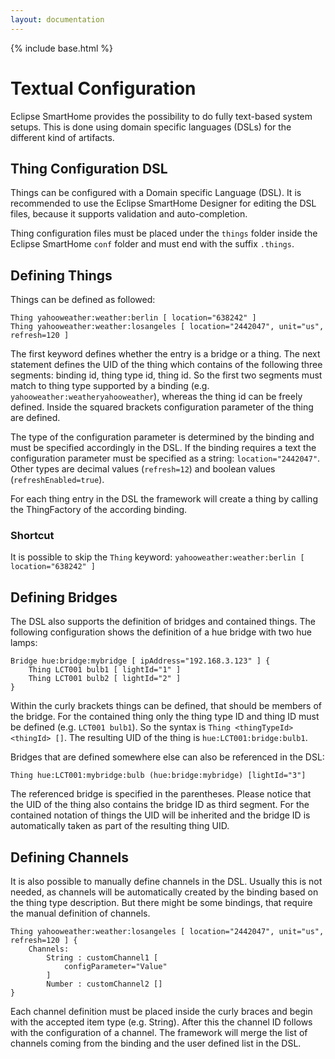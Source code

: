 ```yaml
---
layout: documentation
---
```


{% include base.html %}

# Textual Configuration

Eclipse SmartHome provides the possibility to do fully text-based system setups. This is done using domain specific languages (DSLs) for the different kind of artifacts.

## Thing Configuration DSL

Things can be configured with a Domain specific Language (DSL). It is recommended to use the Eclipse SmartHome Designer for editing the DSL files, because it supports validation and auto-completion.

Thing configuration files must be placed under the `things` folder inside the Eclipse SmartHome `conf` folder and must end with the suffix `.things`.

## Defining Things

Things can be defined as followed:

```
Thing yahooweather:weather:berlin [ location="638242" ]
Thing yahooweather:weather:losangeles [ location="2442047", unit="us", refresh=120 ]
```

The first keyword defines whether the entry is a bridge or a thing. The next statement defines the UID of the thing which contains of the following three segments: binding id, thing type id, thing id. So the first two segments must match to thing type supported by a binding (e.g. `yahooweather:weatheryahooweather`), whereas the thing id can be freely defined. Inside the squared brackets configuration parameter of the thing are defined.

The type of the configuration parameter is determined by the binding and must be specified accordingly in the DSL. If the binding requires a text the configuration parameter must be specified as a string: `location="2442047"`. Other types are decimal values (`refresh=12`) and boolean values (`refreshEnabled=true`).

For each thing entry in the DSL the framework will create a thing by calling the ThingFactory of the according binding.

### Shortcut

It is possible to skip the `Thing` keyword: `yahooweather:weather:berlin [ location="638242" ]`

## Defining Bridges

The DSL also supports the definition of bridges and contained things. The following configuration shows the definition of a hue bridge with two hue lamps:

```
Bridge hue:bridge:mybridge [ ipAddress="192.168.3.123" ] {
	Thing LCT001 bulb1 [ lightId="1" ]
	Thing LCT001 bulb2 [ lightId="2" ]
}
```

Within the curly brackets things can be defined, that should be members of the bridge. For the contained thing only the thing type ID and thing ID must be defined (e.g. `LCT001 bulb1`). So the syntax is `Thing <thingTypeId> <thingId> []`. The resulting UID of the thing is `hue:LCT001:bridge:bulb1`.

Bridges that are defined somewhere else can also be referenced in the DSL:

```
Thing hue:LCT001:mybridge:bulb (hue:bridge:mybridge) [lightId="3"]
```

The referenced bridge is specified in the parentheses. Please notice that the UID of the thing also contains the bridge ID as third segment. For the contained notation of things the UID will be inherited and the bridge ID is automatically taken as part of the resulting thing UID.

## Defining Channels

It is also possible to manually define channels in the DSL. Usually this is not needed, as channels will be automatically created by the binding based on the thing type description. But there might be some bindings, that require the manual definition of channels.

```
Thing yahooweather:weather:losangeles [ location="2442047", unit="us", refresh=120 ] {
	Channels:
		String : customChannel1 [
			configParameter="Value"
		]
		Number : customChannel2 []
}
```

Each channel definition must be placed inside the curly braces and begin with the accepted item type (e.g. String). After this the channel ID follows with the configuration of a channel. The framework will merge the list of channels coming from the binding and the user defined list in the DSL.